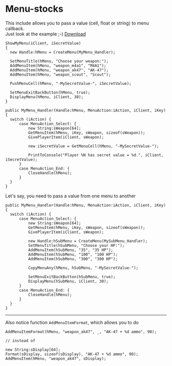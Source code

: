 # Menu-stocks

This include allows you to pass a value (cell, float or string) to menu callback.<br/>
Just look at the example ;-)   [Download](https://raw.githubusercontent.com/KissLick/Menu-stocks/master/addons/sourcemod/scripting/includes/menu-stocks.inc)

  ```SourcePawn
ShowMyMenu(iClient, iSecretValue)
{
	new Handle:hMenu = CreateMenu(MyMenu_Handler);

	SetMenuTitle(hMenu, "Choose your weapon:");
	AddMenuItem(hMenu, "weapon_m4a1", "M4A1");
	AddMenuItem(hMenu, "weapon_ak47", "AK-47");
	AddMenuItem(hMenu, "weapon_scout", "Scout");
	
	PushMenuCell(hMenu, "-MySecretValue-", iSecretValue);
	
	SetMenuExitBackButton(hMenu, true);
	DisplayMenu(hMenu, iClient, 30);
}

public MyMenu_Handler(Handle:hMenu, MenuAction:iAction, iClient, iKey)
{
	switch (iAction) {
		case MenuAction_Select: {
			new String:sWeapon[64];
			GetMenuItem(hMenu, iKey, sWeapon, sizeof(sWeapon));
			GivePlayerItem(iClient, sWeapon);
			
			new iSecretValue = GetMenuCell(hMenu, "-MySecretValue-");		
			
			PrintToConsole("Player %N has secret value = %d.", iClient, iSecretValue);
		}
		case MenuAction_End: {
			CloseHandle(hMenu);
		}
	}
}
  ```

Let's say, you need to pass a value from one menu to another
  ```SourcePawn
public MyMenu_Handler(Handle:hMenu, MenuAction:iAction, iClient, iKey)
{
    switch (iAction) {
        case MenuAction_Select: {
            new String:sWeapon[64];
            GetMenuItem(hMenu, iKey, sWeapon, sizeof(sWeapon));
            GivePlayerItem(iClient, sWeapon);

			new Handle:hSubMenu = CreateMenu(MySubMenu_Handler);
			SetMenuTitle(hSubMenu, "Choose your HP:");
			AddMenuItem(hSubMenu, "35", "35 HP");
			AddMenuItem(hSubMenu, "100", "100 HP");
			AddMenuItem(hSubMenu, "300", "300 HP");

			CopyMenuAny(hMenu, hSubMenu, "-MySecretValue-");

			SetMenuExitBackButton(hSubMenu, true);
			DisplayMenu(hSubMenu, iClient, 30);
        }
        case MenuAction_End: {
            CloseHandle(hMenu);
        }
    }
}
  ```

---

Also notice function `AddMenuItemFormat`, which allows you to do
  ```SourcePawn
AddMenuItemFormat(hMenu, "weapon_ak47", _, "AK-47 + %d ammo", 90);

// instead of

new String:sDisplay[64];
Format(sDisplay, sizeof(sDisplay), "AK-47 + %d ammo", 90);
AddMenuItem(hMenu, "weapon_ak47", sDisplay);
  ```
